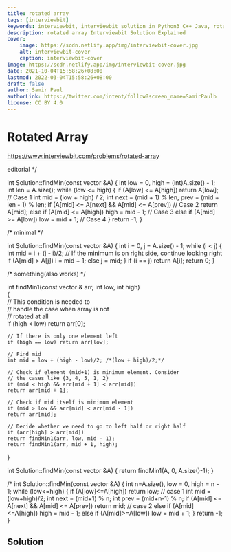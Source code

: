 ```yaml
---
title: rotated array
tags: [interviewbit]
keywords: interviewbit, interviewbit solution in Python3 C++ Java, rotated array solution
description: rotated array Interviewbit Solution Explained
cover:
    image: https://scdn.netlify.app/img/interviewbit-cover.jpg
    alt: interviewbit-cover
    caption: interviewbit-cover
image: https://scdn.netlify.app/img/interviewbit-cover.jpg
date: 2021-10-04T15:58:26+08:00
lastmod: 2022-03-04T15:58:26+08:00
draft: false
author: Samir Paul
authorLink: https://twitter.com/intent/follow?screen_name=SamirPaulb
license: CC BY 4.0
---
```


# Rotated Array

https://www.interviewbit.com/problems/rotated-array

 editorial */

int Solution::findMin(const vector<int> &A) {
    int low = 0, high = (int)A.size() - 1;
    int len = A.size();
    while (low <= high) {
        if (A[low] <= A[high]) return A[low]; // Case 1
        int mid = (low + high) / 2;
        int next = (mid + 1) % len, prev = (mid + len - 1) % len;
        if (A[mid] <= A[next] && A[mid] <= A[prev]) // Case 2
            return A[mid];
        else if (A[mid] <= A[high]) high = mid - 1; // Case 3
        else if (A[mid] >= A[low]) low = mid + 1; // Case 4
    }
    return -1;
}

/* minimal */

int Solution::findMin(const vector<int> &A) {
    int i = 0, j = A.size() - 1;
    while (i < j) {
        int mid = i + (j - i)/2;
        // If the minimum is on right side, continue looking right
        if (A[mid] > A[j]) i = mid + 1;
        else j = mid;
    }
    if (i == j) return A[i];
    return 0;
}


/* something(also works) */

int findMin1(const vector<int> & arr, int low, int high)  
{  
    // This condition is needed to  
    // handle the case when array is not  
    // rotated at all  
    if (high < low) return arr[0];  
  
    // If there is only one element left  
    if (high == low) return arr[low];  
  
    // Find mid  
    int mid = low + (high - low)/2; /*(low + high)/2;*/
  
    // Check if element (mid+1) is minimum element. Consider  
    // the cases like {3, 4, 5, 1, 2}  
    if (mid < high && arr[mid + 1] < arr[mid])  
    return arr[mid + 1];  
  
    // Check if mid itself is minimum element  
    if (mid > low && arr[mid] < arr[mid - 1])  
    return arr[mid];  
  
    // Decide whether we need to go to left half or right half  
    if (arr[high] > arr[mid])  
    return findMin1(arr, low, mid - 1);  
    return findMin1(arr, mid + 1, high);  
} 


int Solution::findMin(const vector<int> &A) {
    return findMin1(A, 0, A.size()-1);
}


/*
int Solution::findMin(const vector<int> &A) {
    int n=A.size(), low = 0, high = n - 1;
    while (low<=high) {
        if (A[low]<=A[high]) return low; // case 1
        int mid = (low+high)/2;
        int next = (mid+1) % n;
        int prev = (mid+n-1) % n;
        if (A[mid] <= A[next] && A[mid] <= A[prev]) return mid; // case 2
        else if (A[mid]<=A[high]) high = mid - 1;
        else if (A[mid]>=A[low]) low = mid + 1;
    }
    return -1;
}
## Solution

```cpp


```
